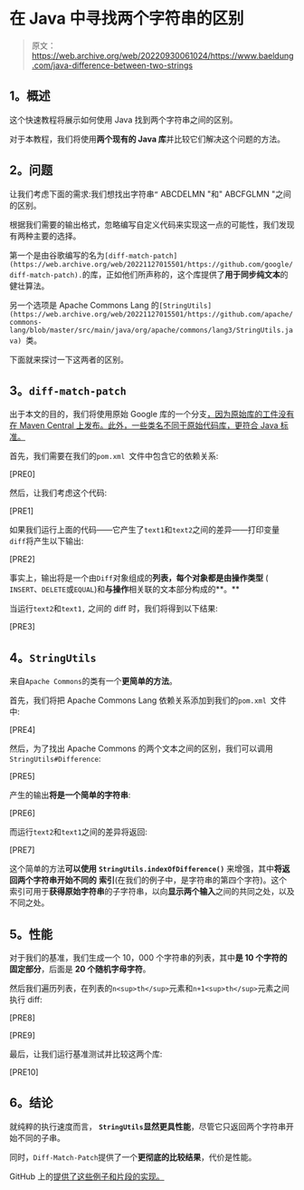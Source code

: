 # 在 Java 中寻找两个字符串的区别

> 原文：<https://web.archive.org/web/20220930061024/https://www.baeldung.com/java-difference-between-two-strings>

## **1。概述**

这个快速教程将展示如何使用 Java 找到两个字符串之间的区别。

对于本教程，我们将使用**两个现有的 Java 库**并比较它们解决这个问题的方法。

## **2。问题**

让我们考虑下面的需求:我们想找出字符串`“` ABCDELMN "和" ABCFGLMN "之间的区别。

根据我们需要的输出格式，忽略编写自定义代码来实现这一点的可能性，我们发现有两种主要的选择。

第一个是由谷歌编写的名为`[diff-match-patch](https://web.archive.org/web/20221127015501/https://github.com/google/diff-match-patch).`的库，正如他们所声称的，这个库提供了**用于同步纯文本**的健壮算法。

另一个选项是 Apache Commons Lang 的`[StringUtils](https://web.archive.org/web/20221127015501/https://github.com/apache/commons-lang/blob/master/src/main/java/org/apache/commons/lang3/StringUtils.java) `类。

下面就来探讨一下这两者的区别。

## **3。`diff-match-patch`**

出于本文的目的，我们将使用原始 Google 库的一个分支[，因为原始库的工件没有在 Maven Central 上发布。此外，一些类名不同于原始代码库，更符合 Java 标准。](https://web.archive.org/web/20221127015501/https://search.maven.org/search?q=org.bitbucket.cowwoc%20diff-match-patch)

首先，我们需要在我们的`pom.xml `文件中包含它的依赖关系:

[PRE0]

然后，让我们考虑这个代码:

[PRE1]

如果我们运行上面的代码——它产生了`text1`和`text2`之间的差异——打印变量`diff`将产生以下输出:

[PRE2]

事实上，输出将是一个由`Diff`对象组成的**列表，每个对象都是由操作类型** ( `INSERT`、`DELETE`或`EQUAL`)和**与操作**相关联的文本部分构成的**。**

当运行`text2`和`text1,` 之间的 diff 时，我们将得到以下结果:

[PRE3]

## **4。`StringUtils`**

来自`Apache Commons`的类有一个**更简单的方法**。

首先，我们将把 Apache Commons Lang 依赖关系添加到我们的`pom.xml `文件中:

[PRE4]

然后，为了找出 Apache Commons 的两个文本之间的区别，我们可以调用`StringUtils#Difference`:

[PRE5]

产生的输出**将是一个简单的字符串**:

[PRE6]

而运行`text2`和`text1`之间的差异将返回:

[PRE7]

这个简单的方法**可以使用** **`StringUtils.indexOfDifference()`** 来增强，其中**将返回两个字符串开始不同的** **索引**(在我们的例子中，是字符串的第四个字符)。这个索引可用于**获得原始字符串**的子字符串，以向**显示两个输入**之间的共同之处，以及不同之处。

## **5。性能**

对于我们的基准，我们生成一个 10，000 个字符串的列表，其中**是 10 个字符的固定部分**，后面是 **20 个随机字母字符**。

然后我们遍历列表，在列表的`n<sup>th</sup>`元素和`n+1<sup>th</sup>`元素之间执行 diff:

[PRE8]

[PRE9]

最后，让我们运行基准测试并比较这两个库:

[PRE10]

## **6。结论**

就纯粹的执行速度而言， **`StringUtils`显然更具性能**，尽管它只返回两个字符串开始不同的子串。

同时，`Diff-Match-Patch`提供了一个**更彻底的比较结果**，代价是性能。

GitHub 上的[提供了这些例子和片段的实现。](https://web.archive.org/web/20221127015501/https://github.com/eugenp/tutorials/tree/master/core-java-modules/core-java-string-algorithms-2)